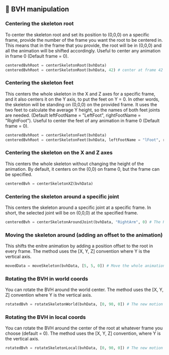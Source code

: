 ## 🤚 BVH manipulation <!-- {docsify-ignore} -->

### Centering the skeleton root
To center the skeleton root and set its position to (0,0,0) on a specific frame, provide the number of the frame you want the root to be centered in. This means that in the frame that you provide, the root will be in (0,0,0) and all the animation will be shifted accordingly. Useful to center any animation in frame 0 (Default frame = 0).

```python
centeredBvhRoot = centerSkeletonRoot(bvhData)
centeredBvhRoot = centerSkeletonRoot(bvhData, 42) # center at frame 42
```

### Centering the skeleton feet
This centers the whole skeleton in the X and Z axes for a specific frame, and it also centers it on the Y axis, to put the feet on Y = 0. In other words, the skeleton will be standing on (0,0,0) on the provided frame. It uses the two feet to calculate the average Y height, so the names of both feet joints are needed. (Default leftFootName = "LeftFoot", rightFootName = "RightFoot"). Useful to center the feet of any animation in frame 0 (Default frame = 0).

```python
centeredBvhRoot = centerSkeletonFeet(bvhData)
centeredBvhRoot = centerSkeletonFeet(bvhData, leftFootName = "lFoot", rightFootName = "rFoot", frame = 42) # center at frame 42 using custom left and right foot names
```

### Centering the skeleton on the X and Z axes
This centers the whole skeleton without changing the height of the animation. By default, it centers on the (0,0) on frame 0, but the frame can be specified.

```python
centeredBvh = centerSkeletonXZ(bvhData)
```

### Centering the skeleton around a specific joint
This centers the skeleton around a specific joint at a specific frame. In short, the selected joint will be on (0,0,0) at the specified frame.

```python
centeredBvh = centerSkeletonAroundJoint(bvhData, "RightArm", 0) # The RightArm joint will be at (0,0,0) at frame 0
```

### Moving the skeleton around (adding an offset to the animation)
This shifts the enitre animation by adding a position offset to the root in every frame. The method uses the [X, Y, Z] convention where Y is the vertical axis.

```python
movedData = moveSkeleton(bvhData, [5, 5, 0]) # Move the whole animation 5 units in the X axis and 5 units in the y axis
```

### Rotating the BVH in world coords
You can rotate the BVH around the world center. The method uses the [X, Y, Z] convention where Y is the vertical axis.

```python
rotatedBvh = rotateSkeletonWorld(bvhData, [0, 90, 0]) # The new motion will be rotated around the vertical Y axis. 
```

### Rotating the BVH in local coords
You can rotate the BVH around the center of the root at whatever frame you choose (default = 0). The method uses the [X, Y, Z] convention, where Y is the vertical axis.

```python
rotatedBvh = rotateSkeletonLocal(bvhData, [0, 90, 0]) # The new motion will be rotated around the vertical Y axis around the root joint position at frame 0.
```